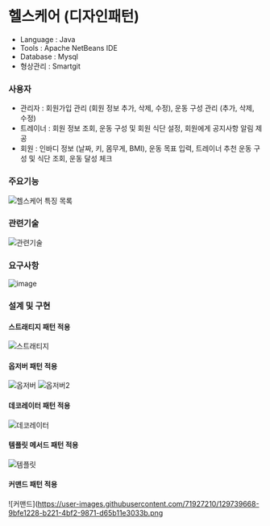 <!-- -->
# 헬스케어 (디자인패턴)
- Language : Java
- Tools : Apache NetBeans IDE 
- Database : Mysql
- 형상관리 : Smartgit
### 사용자 
- 관리자 : 회원가입 관리 (회원 정보 추가, 삭제, 수정), 운동 구성 관리 (추가, 삭제, 수정)
- 트레이너 : 회원 정보 조회, 운동 구성 및 회원 식단 설정, 회원에게 공지사항 알림 제공
-  회원 : 인바디 정보 (날짜, 키, 몸무게, BMI), 운동 목표 입력, 트레이너 추천 운동 구성 및 식단 조회, 운동 달성 체크
### 주요기능
![헬스케어 특징 목록](https://user-images.githubusercontent.com/71927210/128536326-9beff814-1c4a-4895-8fb8-8290b317df70.PNG)

### 관련기술
![관련기술](https://user-images.githubusercontent.com/71927210/128536488-9805b0a2-bc1a-4d10-96f2-00cb2e7c80ad.PNG)

### 요구사항
![image](https://user-images.githubusercontent.com/71927210/128537141-299dca98-248f-497b-87fb-8460bd73a0f8.png)

### 설계 및 구현
#### 스트래티지 패턴 적용
![스트래티지](https://user-images.githubusercontent.com/71927210/129739320-80f2844d-bb0b-4077-88f5-027f30181c8b.png)
#### 옵저버 패턴 적용
![옵저버](https://user-images.githubusercontent.com/71927210/129739416-d5de2b5e-8e84-4ece-9cc9-43e22bda1245.png)
![옵저버2](https://user-images.githubusercontent.com/71927210/129739536-3615eb40-8f66-46ba-babd-83702f4a10aa.png)

#### 데코레이터 패턴 적용
![데코레이터](https://user-images.githubusercontent.com/71927210/129739506-8024e211-3f97-4bdb-b03a-ecb30e666cc2.png)
#### 템플릿 메서드 패턴 적용
![템플릿](https://user-images.githubusercontent.com/71927210/129739618-cddb9a02-fe49-4a2c-9f0d-e13f4e58e079.png)
#### 커맨드 패턴 적용
![커맨드](https://user-images.githubusercontent.com/71927210/129739668-9bfe1228-b221-4bf2-9871-d65b11e3033b.png
